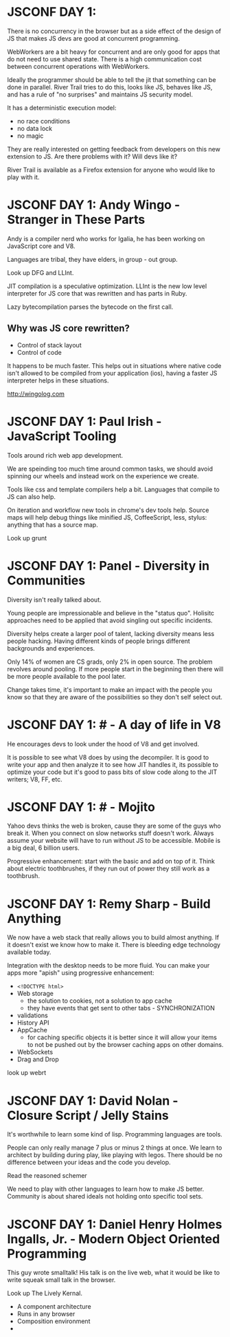 
# JSCONF DAY 1:

There is no concurrency in the browser but as a side effect of the design of JS that makes JS devs are good at concurrent programming.

WebWorkers are a bit heavy for concurrent and are only good for apps that do not need to use shared state. There is a high communication cost between concurrent operations with WebWorkers.

Ideally the programmer should be able to tell the jit that something can be done in parallel. River Trail tries to do this, looks like JS, behaves like JS, and has a rule of "no surprises" and maintains JS security model.

It has a deterministic execution model:

* no race conditions
* no data lock
* no magic

They are really interested on getting feedback from developers on this new extension to JS. Are there problems with it? Will devs like it?

River Trail is available as a Firefox extension for anyone who would like to play with it.

# JSCONF DAY 1: Andy Wingo - Stranger in These Parts

Andy is a compiler nerd who works for Igalia, he has been working on JavaScript core and V8.

Languages are tribal, they have elders, in group - out group.

Look up DFG and LLInt.

JIT compilation is a speculative optimization. LLInt is the new low level interpreter for JS core that was rewritten and has parts in Ruby.

Lazy bytecompilation parses the bytecode on the first call.

## Why was JS core rewritten?

* Control of stack layout
* Control of code

It happens to be much faster. This helps out in situations where native code isn't allowed to be compiled from your application (ios), having a faster JS interpreter helps in these situations.

http://wingolog.com

# JSCONF DAY 1: Paul Irish - JavaScript Tooling

Tools around rich web app development.

We are speinding too much time around common tasks, we should avoid spinning our wheels and instead work on the experience we create.

Tools like css and template compilers help a bit. Languages that compile to JS can also help.

On iteration and workflow new tools in chrome's dev tools help. Source maps will help debug things like minified JS, CoffeeScript, less, stylus: anything that has a source map.

Look up grunt

# JSCONF DAY 1: Panel - Diversity in Communities

Diversity isn't really talked about.

Young people are impressionable and believe in the "status quo". Holisitc approaches need to be applied that avoid singling out specific incidents.

Diversity helps create a larger pool of talent, lacking diversity means less people hacking. Having different kinds of people brings different backgrounds and experiences.

Only 14% of women are CS grads, only 2% in open source. The problem revolves around pooling. If more people start in the beginning then there will be more people available to the pool later.

Change takes time, it's important to make an impact with the people you know so that they are aware of the possibilities so they don't self select out.

# JSCONF DAY 1: # - A day of life in V8

He encourages devs to look under the hood of V8 and get involved.

It is possible to see what V8 does by using the decompiler. It is good to write your app and then analyze it to see how JIT handles it, its possible to optimize your code but it's good to pass bits of slow code along to the JIT writers; V8, FF, etc.

# JSCONF DAY 1: # - Mojito

Yahoo devs thinks the web is broken, cause they are some of the guys who break it. When you connect on slow networks stuff doesn't work. Always assume your website will have to run without JS to be accessible. Mobile is a big deal, 6 billion users.

Progressive enhancement: start with the basic and add on top of it. Think about electric toothbrushes, if they run out of power they still work as a toothbrush.

# JSCONF DAY 1: Remy Sharp - Build Anything

We now have a web stack that really allows you to build almost anything. If it doesn't exist we know how to make it. There is bleeding edge technology available today.

Integration with the desktop needs to be more fluid. You can make your apps more "apish" using progressive enhancement:

* `<!DOCTYPE html>`
* Web storage
  * the solution to cookies, not a solution to app cache
  * they have events that get sent to other tabs - SYNCHRONIZATION
* validations
* History API
* AppCache
  * for caching specific objects it is better since it will allow your items to not be pushed out by the browser caching apps on other domains.
* WebSockets
* Drag and Drop

look up webrt

# JSCONF DAY 1: David Nolan - Closure Script / Jelly Stains

It's worthwhile to learn some kind of lisp. Programming languages are tools.

People can only really manage 7 plus or minus 2 things at once. We learn to architect by building during play, like playing with legos. There should be no difference between your ideas and the code you develop.

Read the reasoned schemer

We need to play with other languages to learn how to make JS better. Community is about shared ideals not holding onto specific tool sets.

# JSCONF DAY 1: Daniel Henry Holmes Ingalls, Jr. - Modern Object Oriented Programming

This guy wrote smalltalk! His talk is on the live web, what it would be like to write squeak small talk in the browser.

Look up The Lively Kernal.

* A component architecture
* Runs in any browser
* Composition environment
* 

[river]: #